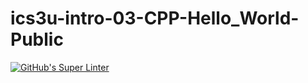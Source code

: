 # ics3u-intro-03-CPP-Hello_World-Public

[![GitHub's Super Linter](https://github.com/basit21740/ics3u-intro-03-CPP-Hello_World-Public/workflows/GitHub's%20Super%20Linter/badge.svg)](https://github.com/basit21740/ics3u-intro-03-CPP-Hello_World-Public/actions)
